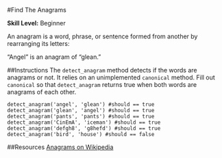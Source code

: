 #Find The Anagrams

__Skill Level:__ Beginner  

An anagram is a word, phrase, or sentence formed from another by rearranging its letters:  

“Angel” is an anagram of “glean.”

##Instructions
The `detect_anagram` method detects if the words are anagrams or not. It relies on an unimplemented `canonical` method. Fill out `canonical` so that `detect_anagram` returns true when both words are anagrams of each other.

`detect_anagram('angel', 'glean') #should == true`  
`detect_anagram('glean', 'angel') #should == true`  
`detect_anagram('pants', 'pants') #should == true`  
`detect_anagram('CinEmA', 'iceman') #should == true`  
`detect_anagram('defgh8', 'g8hefd') #should == true`  
`detect_anagram('bird', 'house') #should == false`  

##Resources
[Anagrams on Wikipedia](https://en.wikipedia.org/wiki/Anagram)
